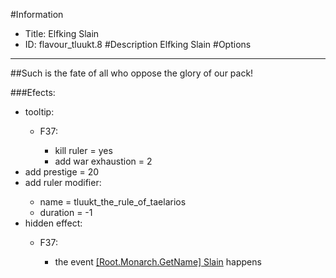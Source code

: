 #Information
 - Title: Elfking Slain
 - ID: flavour_tluukt.8
#Description
Elfking Slain
#Options

___
##Such is the fate of all who oppose the glory of our pack!

###Efects:<ul><li>tooltip:</li><ul><li>F37:</li><ul><li>kill ruler = yes</li><li>add war exhaustion = 2</li></ul></ul><li>add prestige = 20</li><li>add ruler modifier:</li><ul><li>name = tluukt_the_rule_of_taelarios</li><li>duration = -1</li></ul><li>hidden effect:</li><ul><li>F37:</li><ul><li>the event [[Root.Monarch.GetName] Slain](../events/root_monarch_getname_slain.md) happens</li></ul></ul></ul>

